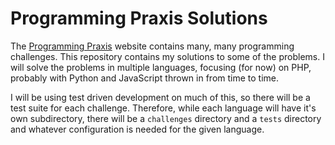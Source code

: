 Programming Praxis Solutions
============================

The [Programming Praxis](http://programmingpraxis.com/) website contains many, many programming
challenges. This repository contains my solutions to some of the problems. I will solve the
problems in multiple languages, focusing (for now) on PHP, probably with Python and JavaScript
thrown in from time to time.

I will be using test driven development on much of this, so there will be a test suite for each
challenge. Therefore, while each language will have it's own subdirectory, there will be a
`challenges` directory and a `tests` directory and whatever configuration is needed for the given
language.
